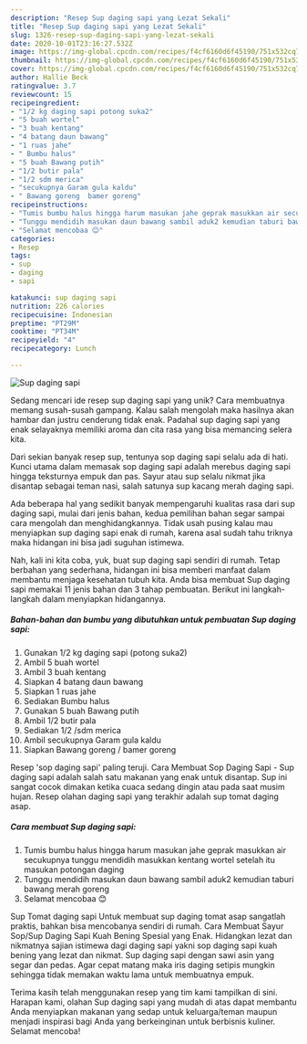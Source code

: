 ```yaml
---
description: "Resep Sup daging sapi yang Lezat Sekali"
title: "Resep Sup daging sapi yang Lezat Sekali"
slug: 1326-resep-sup-daging-sapi-yang-lezat-sekali
date: 2020-10-01T23:16:27.532Z
image: https://img-global.cpcdn.com/recipes/f4cf6160d6f45190/751x532cq70/sup-daging-sapi-foto-resep-utama.jpg
thumbnail: https://img-global.cpcdn.com/recipes/f4cf6160d6f45190/751x532cq70/sup-daging-sapi-foto-resep-utama.jpg
cover: https://img-global.cpcdn.com/recipes/f4cf6160d6f45190/751x532cq70/sup-daging-sapi-foto-resep-utama.jpg
author: Hallie Beck
ratingvalue: 3.7
reviewcount: 15
recipeingredient:
- "1/2 kg daging sapi potong suka2"
- "5 buah wortel"
- "3 buah kentang"
- "4 batang daun bawang"
- "1 ruas jahe"
- " Bumbu halus"
- "5 buah Bawang putih"
- "1/2 butir pala"
- "1/2 sdm merica"
- "secukupnya Garam gula kaldu"
- " Bawang goreng  bamer goreng"
recipeinstructions:
- "Tumis bumbu halus hingga harum masukan jahe geprak masukkan air secukupnya tunggu mendidih masukkan kentang wortel setelah itu masukan potongan daging"
- "Tunggu mendidih masukan daun bawang sambil aduk2 kemudian taburi bawang merah goreng"
- "Selamat mencobaa 😊"
categories:
- Resep
tags:
- sup
- daging
- sapi

katakunci: sup daging sapi 
nutrition: 226 calories
recipecuisine: Indonesian
preptime: "PT29M"
cooktime: "PT34M"
recipeyield: "4"
recipecategory: Lunch

---
```



![Sup daging sapi](https://img-global.cpcdn.com/recipes/f4cf6160d6f45190/751x532cq70/sup-daging-sapi-foto-resep-utama.jpg)

Sedang mencari ide resep sup daging sapi yang unik? Cara membuatnya memang susah-susah gampang. Kalau salah mengolah maka hasilnya akan hambar dan justru cenderung tidak enak. Padahal sup daging sapi yang enak selayaknya memiliki aroma dan cita rasa yang bisa memancing selera kita.

Dari sekian banyak resep sup, tentunya sop daging sapi selalu ada di hati. Kunci utama dalam memasak sop daging sapi adalah merebus daging sapi hingga teksturnya empuk dan pas. Sayur atau sup selalu nikmat jika disantap sebagai teman nasi, salah satunya sup kacang merah daging sapi.

Ada beberapa hal yang sedikit banyak mempengaruhi kualitas rasa dari sup daging sapi, mulai dari jenis bahan, kedua pemilihan bahan segar sampai cara mengolah dan menghidangkannya. Tidak usah pusing kalau mau menyiapkan sup daging sapi enak di rumah, karena asal sudah tahu triknya maka hidangan ini bisa jadi suguhan istimewa.


Nah, kali ini kita coba, yuk, buat sup daging sapi sendiri di rumah. Tetap berbahan yang sederhana, hidangan ini bisa memberi manfaat dalam membantu menjaga kesehatan tubuh kita. Anda bisa membuat Sup daging sapi memakai 11 jenis bahan dan 3 tahap pembuatan. Berikut ini langkah-langkah dalam menyiapkan hidangannya.

<!--inarticleads1-->

##### Bahan-bahan dan bumbu yang dibutuhkan untuk pembuatan Sup daging sapi:

1. Gunakan 1/2 kg daging sapi (potong suka2)
1. Ambil 5 buah wortel
1. Ambil 3 buah kentang
1. Siapkan 4 batang daun bawang
1. Siapkan 1 ruas jahe
1. Sediakan  Bumbu halus
1. Gunakan 5 buah Bawang putih
1. Ambil 1/2 butir pala
1. Sediakan 1/2 /sdm merica
1. Ambil secukupnya Garam gula kaldu
1. Siapkan  Bawang goreng / bamer goreng


Resep &#39;sop daging sapi&#39; paling teruji. Cara Membuat Sop Daging Sapi - Sup daging sapi adalah salah satu makanan yang enak untuk disantap. Sup ini sangat cocok dimakan ketika cuaca sedang dingin atau pada saat musim hujan. Resep olahan daging sapi yang terakhir adalah sup tomat daging asap. 

<!--inarticleads2-->

##### Cara membuat Sup daging sapi:

1. Tumis bumbu halus hingga harum masukan jahe geprak masukkan air secukupnya tunggu mendidih masukkan kentang wortel setelah itu masukan potongan daging
1. Tunggu mendidih masukan daun bawang sambil aduk2 kemudian taburi bawang merah goreng
1. Selamat mencobaa 😊


Sup Tomat daging sapi Untuk membuat sup daging tomat asap sangatlah praktis, bahkan bisa mencobanya sendiri di rumah. Cara Membuat Sayur Sop/Sup Daging Sapi Kuah Bening Spesial yang Enak. Hidangkan lezat dan nikmatnya sajian istimewa dagi daging sapi yakni sop daging sapi kuah bening yang lezat dan nikmat. Sup daging sapi dengan sawi asin yang segar dan pedas. Agar cepat matang maka iris daging setipis mungkin sehingga tidak memakan waktu lama untuk membuatnya empuk. 

Terima kasih telah menggunakan resep yang tim kami tampilkan di sini. Harapan kami, olahan Sup daging sapi yang mudah di atas dapat membantu Anda menyiapkan makanan yang sedap untuk keluarga/teman maupun menjadi inspirasi bagi Anda yang berkeinginan untuk berbisnis kuliner. Selamat mencoba!
